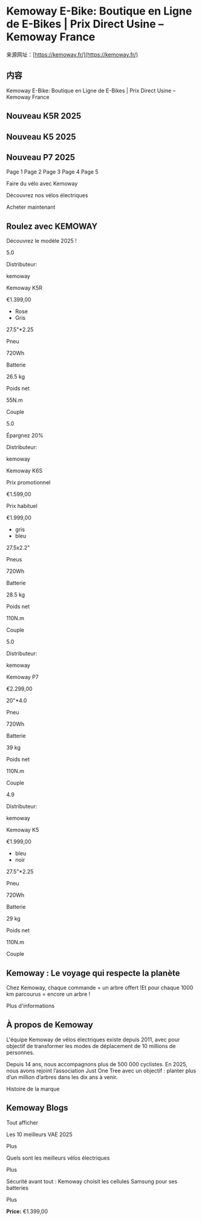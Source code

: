 # Kemoway E-Bike: Boutique en Ligne de E-Bikes | Prix Direct Usine – Kemoway France

来源网址：[https://kemoway.fr/](https://kemoway.fr/)

## 内容

Kemoway E-Bike: Boutique en Ligne de E-Bikes | Prix Direct Usine – Kemoway France

## Nouveau K5R 2025

## Nouveau K5 2025

## Nouveau P7 2025

Page 1
Page 2
Page 3
Page 4
Page 5

Faire du vélo avec Kemoway

Découvrez nos vélos électriques

Acheter maintenant

## Roulez avec KEMOWAY

Découvrez le modèle 2025 !

5.0

Distributeur:

kemoway

Kemoway K5R

€1.399,00

- Rose
- Gris

27.5"*2.25

Pneu

720Wh

Batterie

26.5 kg

Poids net

55N.m

Couple

5.0

Épargnez 20%

Distributeur:

kemoway

Kemoway K6S

Prix promotionnel

€1.599,00

Prix habituel

€1.999,00

- gris
- bleu

27.5x2.2"

Pneus

720Wh

Batterie

28.5 kg

Poids net

110N.m

Couple

5.0

Distributeur:

kemoway

Kemoway P7

€2.299,00

20"*4.0

Pneu

720Wh

Batterie

39 kg

Poids net

110N.m

Couple

4.9

Distributeur:

kemoway

Kemoway K5

€1.999,00

- bleu
- noir

27.5"*2.25

Pneu

720Wh

Batterie

29 kg

Poids net

110N.m

Couple

## Kemoway : Le voyage qui respecte la planète

Chez Kemoway, chaque commande = un arbre offert !Et pour chaque 1000 km parcourus = encore un arbre !

Plus d'informations

## À propos de Kemoway

L'équipe Kemoway de vélos électriques existe depuis 2011, avec pour objectif de transformer les modes de déplacement de 10 millions de personnes.

Depuis 14 ans, nous accompagnons plus de 500 000 cyclistes. En 2025, nous avons rejoint l’association Just One Tree avec un objectif : planter plus d’un million d’arbres dans les dix ans à venir.

Histoire de la marque

<link href="//kemoway.fr/cdn/shop/t/3/assets/blog.css?v=58748593247789694781733928128" rel="stylesheet" type="text/css" media="all" />

## Kemoway Blogs

Tout afficher

Les 10 meilleurs VAE 2025

Plus

Quels sont les meilleurs vélos électriques

Plus

Sécurité avant tout : Kemoway choisit les cellules Samsung pour ses batteries

Plus

**Price:** €1.399,00
